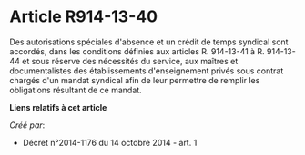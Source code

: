 # Article R914-13-40

Des autorisations spéciales d'absence et un crédit de temps syndical sont accordés, dans les conditions définies aux articles
R. 914-13-41 à R. 914-13-44 et sous réserve des nécessités du service, aux maîtres et documentalistes des établissements
d'enseignement privés sous contrat chargés d'un mandat syndical afin de leur permettre de remplir les obligations résultant
de ce mandat.

**Liens relatifs à cet article**

_Créé par_:

  - Décret n°2014-1176 du 14 octobre 2014 - art. 1
